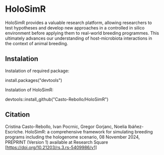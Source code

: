 # HoloSimR
HoloSimR provides a valuable research platform, allowing researchers to test hypotheses and develop new approaches in a controlled in silico environment before applying them to real-world breeding programmes. This ultimately advances our understanding of host-microbiota interactions in the context of animal breeding.

## Instalation
Instalation of required package:

install.packages("devtools")

Instalation of HoloSimR:

devtools::install_github("Casto-Rebollo/HoloSimR")

## Citation
Cristina Casto-Rebollo, Ivan Pocrnic, Gregor Gorjanc, Noelia Ibáñez-Escriche. HoloSimR: a comprehensive framework for simulating breeding programs including the hologenome scenario, 08 November 2024, PREPRINT (Version 1) available at Research Square [https://doi.org/10.21203/rs.3.rs-5409986/v1]
